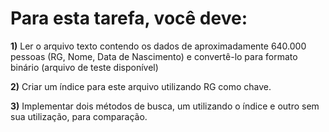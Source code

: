 # Para esta tarefa, você deve:

<b>1)</b> Ler o arquivo texto contendo os dados de aproximadamente 640.000 pessoas (RG, Nome, Data de Nascimento) e convertê-lo para formato binário (arquivo de teste disponível)

<b>2)</b> Criar um índice para este arquivo utilizando RG como chave.

<b>3)</b> Implementar dois métodos de busca, um utilizando o índice e outro sem sua utilização, para comparação.
